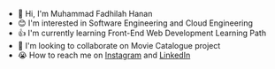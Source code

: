 - 🗿 Hi, I'm Muhammad Fadhilah Hanan
- 😊 I'm interested in Software Engineering and Cloud Engineering 
- 👍 I'm currently learning Front-End Web Development Learning Path
- 📣 I'm looking to collaborate on Movie Catalogue project
- 😭 How to reach me on 
<a href="https://www.instagram.com/mfhan_6/" target="_blank">Instagram</a> and
<a href="https://www.linkedin.com/in/mfhan/" target="_blank">LinkedIn</a>
 
<!---
Vareniel/Vareniel is a ✨ special ✨ repository because its `README.md` (this file) appears on your GitHub profile.
You can click the Preview link to take a look at your changes.
--->
